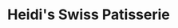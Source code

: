 ---
title: "Heidi's Swiss Patisserie"
url: /hayling-island/heidis-swiss-patisserie/
shop: Bäckerei
---